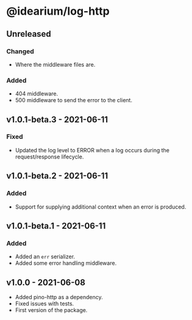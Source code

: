 # @idearium/log-http

## Unreleased

### Changed

-   Where the middleware files are.

### Added

-   404 middleware.
-   500 middleware to send the error to the client.

## v1.0.1-beta.3 - 2021-06-11

### Fixed

-   Updated the log level to ERROR when a log occurs during the request/response lifecycle.

## v1.0.1-beta.2 - 2021-06-11

### Added

-   Support for supplying additional context when an error is produced.

## v1.0.1-beta.1 - 2021-06-11

### Added

-   Added an `err` serializer.
-   Added some error handling middleware.

## v1.0.0 - 2021-06-08

-   Added pino-http as a dependency.
-   Fixed issues with tests.
-   First version of the package.
